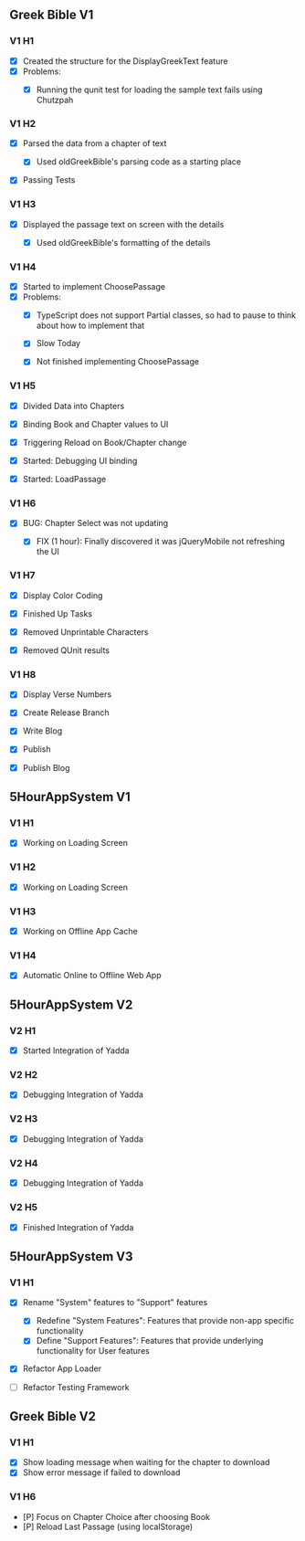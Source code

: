 ﻿## Greek Bible V1

### V1 H1

- [X] Created the structure for the DisplayGreekText feature
- [X] Problems:
	- [X] Running the qunit test for loading the sample text fails using Chutzpah


### V1 H2

- [X] Parsed the data from a chapter of text
	- [X] Used oldGreekBible's parsing code as a starting place
- [X] Passing Tests


### V1 H3

- [X] Displayed the passage text on screen with the details
	- [X] Used oldGreekBible's formatting of the details


### V1 H4

- [X] Started to implement ChoosePassage
- [X] Problems:
	- [X] TypeScript does not support Partial classes, so had to pause to think about how to implement that
	- [X] Slow Today
	- [X] Not finished implementing ChoosePassage


### V1 H5

- [X] Divided Data into Chapters
- [X] Binding Book and Chapter values to UI
- [X] Triggering Reload on Book/Chapter change
- [X] Started: Debugging UI binding
- [X] Started: LoadPassage


### V1 H6

- [X] BUG: Chapter Select was not updating
	- [X] FIX (1 hour): Finally discovered it was jQueryMobile not refreshing the UI


### V1 H7

- [X] Display Color Coding
- [X] Finished Up Tasks
- [X] Removed Unprintable Characters
- [X] Removed QUnit results


### V1 H8

- [X] Display Verse Numbers
- [X] Create Release Branch
- [X] Write Blog
- [X] Publish
- [X] Publish Blog



## 5HourAppSystem V1

### V1 H1

- [X] Working on Loading Screen


### V1 H2

- [X] Working on Loading Screen


### V1 H3

- [X] Working on Offline App Cache


### V1 H4

- [X] Automatic Online to Offline Web App


## 5HourAppSystem V2

### V2 H1

- [X] Started Integration of Yadda


### V2 H2

- [X] Debugging Integration of Yadda


### V2 H3

- [X] Debugging Integration of Yadda


### V2 H4

- [X] Debugging Integration of Yadda


### V2 H5

- [X] Finished Integration of Yadda



## 5HourAppSystem V3

### V1 H1

- [X] Rename "System" features to "Support" features

	- [X] Redefine "System Features": Features that provide non-app specific functionality
	- [X] Define "Support Features": Features that provide underlying functionality for User features

- [X] Refactor App Loader

- [ ] Refactor Testing Framework



## Greek Bible V2

### V1 H1

- [X] Show loading message when waiting for the chapter to download
- [X] Show error message if failed to download

### V1 H6

- [P] Focus on Chapter Choice after choosing Book
- [P] Reload Last Passage (using localStorage)